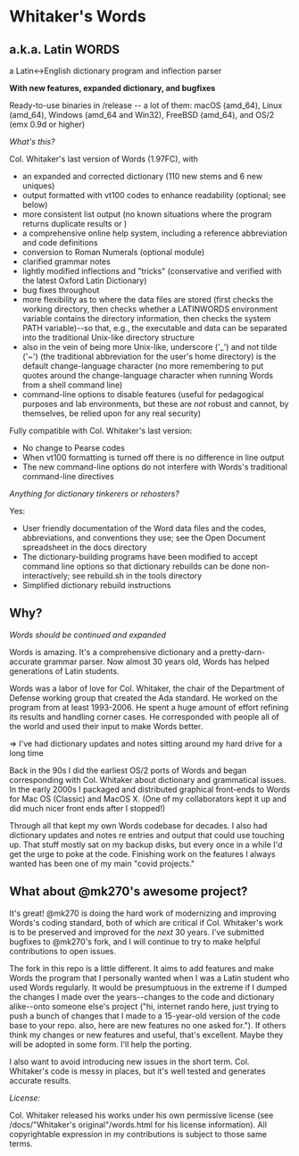 Whitaker's Words
================
a.k.a. Latin WORDS
------------------
a Latin<->English dictionary program and inflection parser

**With new features, expanded dictionary, and bugfixes**

Ready-to-use binaries in /release -- a lot of them:
macOS (amd_64), Linux (amd_64), Windows (amd_64 and Win32), FreeBSD (amd_64), and OS/2 (emx 0.9d or higher)


*What's this?*

Col. Whitaker's last version of Words (1.97FC), with
- an expanded and corrected dictionary (110 new stems and 6 new uniques)
- output formatted with vt100 codes to enhance readability (optional; see below)
- more consistent list output (no known situations where the program returns duplicate results or )
- a comprehensive online help system, including a reference abbreviation and code definitions
- conversion to Roman Numerals (optional module)
- clarified grammar notes
- lightly modified inflections and "tricks" (conservative and verified with the latest Oxford Latin Dictionary)
- bug fixes throughout
- more flexibility as to where the data files are stored (first checks the working directory, then checks whether a LATINWORDS environment variable contains the directory information, then checks the system PATH variable)--so that, e.g., the executable and data can be separated into the traditional Unix-like directory structure
- also in the vein of being more Unix-like, underscore ('_') and not tilde ('~') (the traditional abbreviation for the user's home directory) is the default change-language character (no more remembering to put quotes around the change-language character when running Words from a shell command line)
- command-line options to disable features (useful for pedagogical purposes and lab environments, but these are *not* robust and cannot, by themselves, be relied upon for any real security)

Fully compatible with Col. Whitaker's last version:
- No change to Pearse codes
- When vt100 formatting is turned off there is no difference in line output
- The new command-line options do not interfere with Words's traditional command-line directives


*Anything for dictionary tinkerers or rehosters?*

Yes:
- User friendly documentation of the Word data files and the codes, abbreviations, and conventions they use; see the Open Document spreadsheet in the docs directory
- The dictionary-building programs have been modified to accept command line options so that dictionary rebuilds can be done non-interactively; see rebuild.sh in the tools directory
- Simplified dictionary rebuild instructions

Why?
----
*Words should be continued and expanded*

Words is amazing. It's a comprehensive dictionary and a pretty-darn-accurate grammar parser.  Now almost 30 years old, Words has helped generations of Latin students.

Words was a labor of love for Col. Whitaker, the chair of the Department of Defense working group that created the Ada standard.  He worked on the program from at least 1993-2006.  He spent a huge amount of effort refining its results and handling corner cases.  He corresponded with people all of the world and used their input to make Words better.  

=> I've had dictionary updates and notes sitting around my hard drive for a long time

Back in the 90s I did the earliest OS/2 ports of Words and began corresponding with Col. Whitaker about dictionary and grammatical issues.  In the early 2000s I packaged and distributed graphical front-ends to Words for Mac OS (Classic) and MacOS X.  (One of my collaborators kept it up and did much nicer front ends after I stopped!)

Through all that kept my own Words codebase for decades.  I also had dictionary updates and notes re entries and output that could use touching up.  That stuff mostly sat on my backup disks, but every once in a while I'd get the urge to poke at the code.  Finishing work on the features I always wanted has been one of my main "covid projects."


What about @mk270's awesome project?
------------------------------------
It's great!  @mk270 is doing the hard work of modernizing and improving Words's coding standard, both of which are critical if Col. Whitaker's work is to be preserved and improved for the _next_ 30 years.  I've submitted bugfixes to @mk270's fork, and I will continue to try to make helpful contributions to open issues.

The fork in this repo is a little different.  It aims to add features and make Words the program that I personally wanted when I was a Latin student who used Words regularly.  It would be presumptuous in the extreme if I dumped the changes I made over the years--changes to the code and dictionary alike--onto someone else's project ("hi, internet rando here, just trying to push a bunch of changes that I made to a 15-year-old version of the code base to your repo.  also, here are new features no one asked for.").  If others think my changes or new features and useful, that's excellent.  Maybe they will be adopted in some form.  I'll help the porting.

I also want to avoid introducing new issues in the short term.  Col. Whitaker's code is messy in places, but it's well tested and generates accurate results.


*License:*

Col. Whitaker released his works under his own permissive license (see /docs/"Whitaker's original"/words.html for his license information).  All copyrightable expression in my contributions is subject to those same terms.
